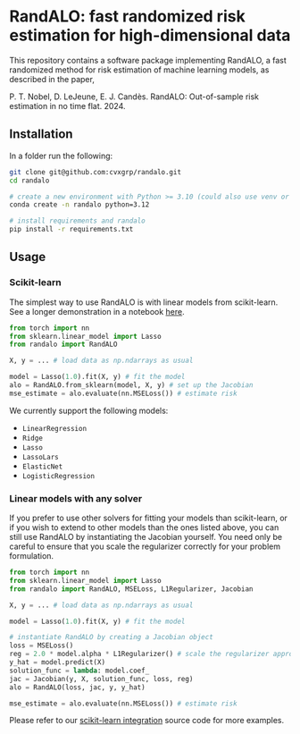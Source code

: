 # RandALO: fast randomized risk estimation for high-dimensional data

This repository contains a software package implementing RandALO, a fast randomized method for risk estimation of machine learning models, as described in the paper,

P. T. Nobel, D. LeJeune, E. J. Candès. RandALO: Out-of-sample risk estimation in no time flat. 2024.

## Installation

In a folder run the following:

```bash
git clone git@github.com:cvxgrp/randalo.git
cd randalo

# create a new environment with Python >= 3.10 (could also use venv or similar)
conda create -n randalo python=3.12

# install requirements and randalo
pip install -r requirements.txt
```

## Usage

### Scikit-learn

The simplest way to use RandALO is with linear models from scikit-learn. See a longer demonstration in a notebook [here](examples/scikit-learn.ipynb).

```python
from torch import nn
from sklearn.linear_model import Lasso
from randalo import RandALO

X, y = ... # load data as np.ndarrays as usual

model = Lasso(1.0).fit(X, y) # fit the model
alo = RandALO.from_sklearn(model, X, y) # set up the Jacobian
mse_estimate = alo.evaluate(nn.MSELoss()) # estimate risk
```

We currently support the following models:

- `LinearRegression`
- `Ridge`
- `Lasso`
- `LassoLars`
- `ElasticNet`
- `LogisticRegression`

### Linear models with any solver

If you prefer to use other solvers for fitting your models than scikit-learn, or if you wish to extend to other models than the ones listed above, you can still use RandALO by instantiating the Jacobian yourself. You need only be careful to ensure that you scale the regularizer correctly for your problem formulation.

```python
from torch import nn
from sklearn.linear_model import Lasso
from randalo import RandALO, MSELoss, L1Regularizer, Jacobian

X, y = ... # load data as np.ndarrays as usual

model = Lasso(1.0).fit(X, y) # fit the model

# instantiate RandALO by creating a Jacobian object
loss = MSELoss()
reg = 2.0 * model.alpha * L1Regularizer() # scale the regularizer appropriately
y_hat = model.predict(X)
solution_func = lambda: model.coef_
jac = Jacobian(y, X, solution_func, loss, reg)
alo = RandALO(loss, jac, y, y_hat)

mse_estimate = alo.evaluate(nn.MSELoss()) # estimate risk
```

Please refer to our [scikit-learn integration](randalo/sklearn_integration.py) source code for more examples.
